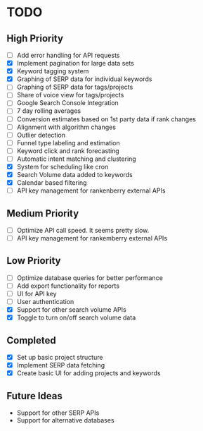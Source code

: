 # TODO

## High Priority

- [ ] Add error handling for API requests
- [x] Implement pagination for large data sets
- [x] Keyword tagging system
- [x] Graphing of SERP data for individual keywords
- [ ] Graphing of SERP data for tags/projects
- [ ] Share of voice view for tags/projects
- [ ] Google Search Console Integration
- [ ] 7 day rolling averages
- [ ] Conversion estimates based on 1st party data if rank changes
- [ ] Alignment with algorithm changes
- [ ] Outlier detection
- [ ] Funnel type labeling and estimation
- [ ] Keyword click and rank forecasting
- [ ] Automatic intent matching and clustering
- [x] System for scheduling like cron
- [x] Search Volume data added to keywords
- [x] Calendar based filtering
- [ ] API key management for rankenberry external APIs

## Medium Priority

- [ ] Optimize API call speed. It seems pretty slow.
- [ ] API key management for rankemberry external APIs

## Low Priority

- [ ] Optimize database queries for better performance
- [ ] Add export functionality for reports
- [ ] UI for API key
- [ ] User authentication
- [x] Support for other search volume APIs
- [x] Toggle to turn on/off search volume data

## Completed

- [x] Set up basic project structure
- [x] Implement SERP data fetching
- [x] Create basic UI for adding projects and keywords

## Future Ideas

- Support for other SERP APIs
- Support for alternative databases
